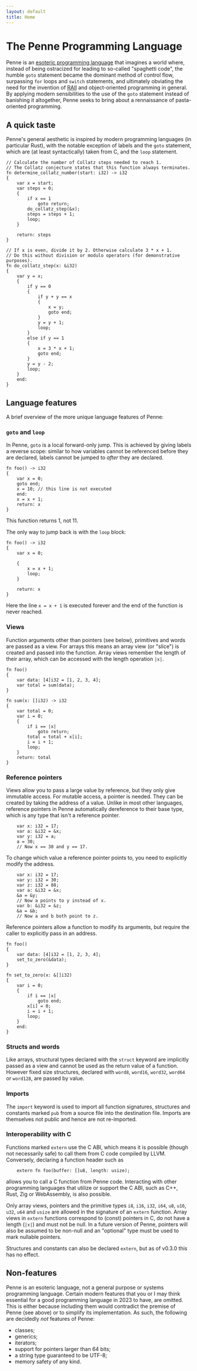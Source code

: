 ```yaml
---
layout: default
title: Home
---
```


# The Penne Programming Language

Penne is an [esoteric programming language](https://esolangs.org/wiki/Esoteric_programming_language) that imagines a world where, instead of being ostracized for leading to so-called "spaghetti code", the humble `goto` statement became the dominant method of control flow, surpassing `for` loops and `switch` statements, and ultimately obviating the need for the invention of [RAII](https://en.wikipedia.org/wiki/Resource_acquisition_is_initialization) and object-oriented programming in general.
By applying modern sensibilities to the use of the `goto` statement instead of banishing it altogether, Penne seeks to bring about a rennaissance of pasta-oriented programming.

## A quick taste

Penne's general aesthetic is inspired by modern programming languages (in particular Rust), with the notable exception of labels and the `goto` statement, which are (at least syntactically) taken from C, and the `loop` statement.

```penne
// Calculate the number of Collatz steps needed to reach 1.
// The Collatz conjecture states that this function always terminates.
fn determine_collatz_number(start: i32) -> i32
{
    var x = start;
    var steps = 0;
    {
        if x == 1
            goto return;
        do_collatz_step(&x);
        steps = steps + 1;
        loop;
    }

    return: steps
}

// If x is even, divide it by 2. Otherwise calculate 3 * x + 1.
// Do this without division or modulo operators (for demonstrative purposes).
fn do_collatz_step(x: &i32)
{
    var y = x;
    {
        if y == 0
        {
            if y + y == x
            {
                x = y;
                goto end;
            }
            y = y + 1;
            loop;
        }
        else if y == 1
        {
            x = 3 * x + 1;
            goto end;
        }
        y = y - 2;
        loop;
    }
    end:
}
```

## Language features

A brief overview of the more unique language features of Penne:

### `goto` and `loop`

In Penne, `goto` is a local forward-only jump. This is achieved by giving labels a reverse scope: similar to how variables cannot be referenced before they are declared, labels cannot be jumped to _after_ they are declared.

```penne
fn foo() -> i32
{
    var x = 0;
    goto end;
    x = 10; // this line is not executed
    end:
    x = x + 1;
    return: x
}
```

This function returns 1, not 11.

The only way to jump back is with the `loop` block:

```penne
fn foo() -> i32
{
    var x = 0;

    {
        x = x + 1;
        loop;
    }

    return: x
}
```

Here the line `x = x + 1` is executed forever and the end of the function is never reached.

### Views

Function arguments other than pointers (see below), primitives and words are passed as a view. For arrays this means an array view (or "slice") is created and passed into the function. Array views remember the length of their array, which can be accessed with the length operation `|x|`.

```penne
fn foo()
{
    var data: [4]i32 = [1, 2, 3, 4];
    var total = sum(data);
}

fn sum(x: []i32) -> i32
{
    var total = 0;
    var i = 0;
    {
        if i == |x|
            goto return;
        total = total + x[i];
        i = i + 1;
        loop;
    }
    return: total
}
```

### Reference pointers

Views allow you to pass a large value by reference, but they only give immutable access. For mutable access, a pointer is needed. They can be created by taking the address of a value. Unlike in most other languages, reference pointers in Penne automatically dereference to their base type, which is any type that isn't a reference pointer.

```penne
    var x: i32 = 17;
    var a: &i32 = &x;
    var y: i32 = a;
    a = 30;
    // Now x == 30 and y == 17.
```

To change which value a reference pointer points to, you need to explicitly modify the address.

```penne
    var x: i32 = 17;
    var y: i32 = 30;
    var z: i32 = 88;
    var a: &i32 = &x;
    &a = &y;
    // Now a points to y instead of x.
    var b: &i32 = &z;
    &a = &b;
    // Now a and b both point to z.
```

Reference pointers allow a function to modify its arguments, but require the caller to explicitly pass in an address.

```penne
fn foo()
{
    var data: [4]i32 = [1, 2, 3, 4];
    set_to_zero(&data);
}

fn set_to_zero(x: &[]i32)
{
    var i = 0;
    {
        if i == |x|
            goto end;
        x[i] = 0;
        i = i + 1;
        loop;
    }
    end:
}
```

### Structs and words

Like arrays, structural types declared with the `struct` keyword are implicitly passed as a view and cannot be used as the return value of a function. However fixed size structures, declared with `word8`, `word16`, `word32`, `word64` or `word128`, are passed by value.

### Imports

The `import` keyword is used to import all function signatures, structures and constants marked `pub` from a source file into the destination file. Imports are themselves not public and hence are not re-imported.

### Interoperability with C

Functions marked `extern` use the C ABI, which means it is possible (though not necessarily safe) to call them from C code compiled by LLVM. Conversely, declaring a function header such as

```penne
    extern fn foo(buffer: []u8, length: usize);
```

allows you to call a C function from Penne code. Interacting with other programming languages that utilize or support the C ABI, such as C++, Rust, Zig or WebAssembly, is also possible.

Only array views, pointers and the primitive types `i8`, `i16`, `i32`, `i64`, `u8`, `u16`, `u32`, `u64` and `usize` are allowed in the signature of an `extern` function. Array views in `extern` functions correspond to (const) pointers in C, do not have a length (`|x|`) and must not be null.
In a future version of Penne, pointers will also be assumed to be non-null and an "optional" type must be used to mark nullable pointers.

Structures and constants can also be declared `extern`, but as of v0.3.0 this has no effect.

## Non-features

Penne is an esoteric language, not a general purpose or systems programming language. Certain modern features that you or I may think essential for a good programming language in 2023 to have, are omitted. This is either because including them would contradict the premise of Penne (see above) or to simplify its implementation.
As such, the following are decidedly *not* features of Penne:

* classes;
* generics;
* iterators;
* support for pointers larger than 64 bits;
* a string type guaranteed to be UTF-8;
* memory safety of any kind.
